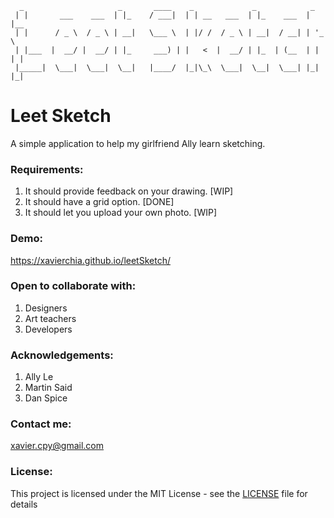     
      _                     _       ____    _             _            _     
     | |       ___    ___  | |_    / ___|  | | __   ___  | |_    ___  | |__  
     | |      / _ \  / _ \ | __|   \___ \  | |/ /  / _ \ | __|  / __| | '_ \ 
     | |___  |  __/ |  __/ | |_     ___) | |   <  |  __/ | |_  | (__  | | | |
     |_____|  \___|  \___|  \__|   |____/  |_|\_\  \___|  \__|  \___| |_| |_|
                                                                             

# Leet Sketch

A simple application to help my girlfriend Ally learn sketching. 

### Requirements:
1. It should provide feedback on your drawing. [WIP]
2. It should have a grid option. [DONE]
3. It should let you upload your own photo. [WIP]

### Demo:
https://xavierchia.github.io/leetSketch/

### Open to collaborate with:
1. Designers
2. Art teachers
3. Developers

### Acknowledgements:
1. Ally Le
2. Martin Said
3. Dan Spice

### Contact me:
xavier.cpy@gmail.com

### License:
This project is licensed under the MIT License - see the [LICENSE](LICENSE) file for details

